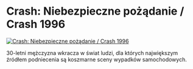 Crash: Niebezpieczne pożądanie / Crash 1996 
=============
[![Crash: Niebezpieczne pożądanie / Crash 1996 ](http://vidos.pl/images/player.gif)](http://vidos.pl/crash-niebezpieczne-pozadanie-crash-1996)

 30-letni mężczyzna wkracza w świat ludzi, dla których największym źródłem podniecenia są koszmarne sceny wypadków samochodowych.
